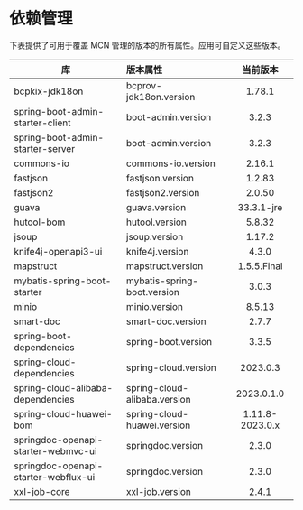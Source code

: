 # 依赖管理

下表提供了可用于覆盖 MCN 管理的版本的所有属性。应用可自定义这些版本。

| 库                                    | 版本属性                         |      当前版本       |
|--------------------------------------|:-----------------------------|:---------------:|
| bcpkix-jdk18on                       | bcprov-jdk18on.version       |     1.78.1      |
| spring-boot-admin-starter-client     | boot-admin.version           |      3.2.3      |
| spring-boot-admin-starter-server     | boot-admin.version           |      3.2.3      |
| commons-io                           | commons-io.version           |     2.16.1      |
| fastjson                             | fastjson.version             |     1.2.83      |
| fastjson2                            | fastjson2.version            |     2.0.50      |
| guava                                | guava.version                |   33.3.1-jre    |
| hutool-bom                           | hutool.version               |     5.8.32      |
| jsoup                                | jsoup.version                |     1.17.2      |
| knife4j-openapi3-ui                  | knife4j.version              |      4.3.0      |
| mapstruct                            | mapstruct.version            |   1.5.5.Final   |
| mybatis-spring-boot-starter          | mybatis-spring-boot.version  |      3.0.3      |
| minio                                | minio.version                |     8.5.13      |
| smart-doc                            | smart-doc.version            |      2.7.7      |
| spring-boot-dependencies             | spring-boot.version          |      3.3.5      |
| spring-cloud-dependencies            | spring-cloud.version         |    2023.0.3     |
| spring-cloud-alibaba-dependencies    | spring-cloud-alibaba.version |   2023.0.1.0    |
| spring-cloud-huawei-bom              | spring-cloud-huawei.version  | 1.11.8-2023.0.x |
| springdoc-openapi-starter-webmvc-ui  | springdoc.version            |      2.3.0      |
| springdoc-openapi-starter-webflux-ui | springdoc.version            |      2.3.0      |
| xxl-job-core                         | xxl-job.version              |      2.4.1      |